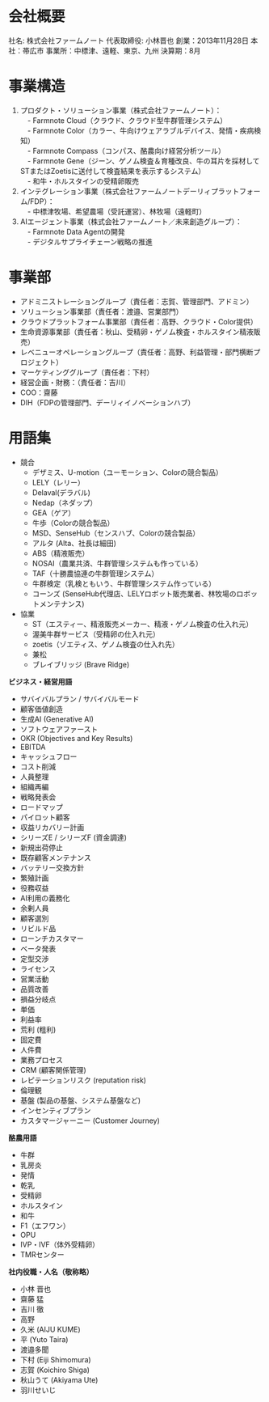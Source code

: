 # 会社概要
社名: 株式会社ファームノート
代表取締役: 小林晋也
創業：2013年11月28日
本社：帯広市
事業所：中標津、遠軽、東京、九州
決算期：8月

#  事業構造
1. プロダクト・ソリューション事業（株式会社ファームノート）：  
　- Farmnote Cloud（クラウド、クラウド型牛群管理システム）  
　- Farmnote Color（カラー、牛向けウェアラブルデバイス、発情・疾病検知）  
　- Farmnote Compass（コンパス、酪農向け経営分析ツール）  
　- Farmnote Gene（ジーン、ゲノム検査＆育種改良、牛の耳片を採材してSTまたはZoetisに送付して検査結果を表示するシステム）  
　- 和牛・ホルスタインの受精卵販売  
2. インテグレーション事業（株式会社ファームノートデーリィプラットフォーム/FDP）：  
　- 中標津牧場、希望農場（受託運営）、林牧場（遠軽町）
3. AIエージェント事業（株式会社ファームノート／未来創造グループ）：  
　- Farmnote Data Agentの開発  
　- デジタルサプライチェーン戦略の推進

# 事業部
* アドミニストレーショングループ（責任者：志賀、管理部門、アドミン）
* ソリューション事業部（責任者：渡邉、営業部門）
* クラウドプラットフォーム事業部（責任者：高野、クラウド・Color提供）
* 生命資源事業部（責任者：秋山、受精卵・ゲノム検査・ホルスタイン精液販売）
* レベニューオペレーショングループ（責任者：高野、利益管理・部門横断プロジェクト）
* マーケティンググループ（責任者：下村）
* 経営企画・財務：（責任者：吉川）
* COO：齋藤
* DIH（FDPの管理部門、デーリィイノベーションハブ）

# 用語集
* 競合  
  * デザミス、U-motion（ユーモーション、Colorの競合製品）  
  * LELY（レリー）  
  * Delaval(デラバル)  
  * Nedap（ネダップ）  
  * GEA（ゲア）  
  * 牛歩（Colorの競合製品）  
  * MSD、SenseHub（センスハブ、Colorの競合製品）  
  * アルタ (Alta、社長は細田) 
  * ABS（精液販売）  
  * NOSAI（農業共済、牛群管理システムも作っている）  
  * TAF（十勝農協連の牛群管理システム）  
  * 牛群検定（乳検ともいう、牛群管理システム作っている）  
  * コーンズ (SenseHub代理店、LELYロボット販売業者、林牧場のロボットメンテナンス)
* 協業  
  * ST（エスティー、精液販売メーカー、精液・ゲノム検査の仕入れ元）  
  * 渥美牛群サービス（受精卵の仕入れ元）  
  * zoetis（ゾエティス、ゲノム検査の仕入れ先）
  *   兼松
  *   ブレイブリッジ (Brave Ridge)

**ビジネス・経営用語**
*   サバイバルプラン / サバイバルモード
*   顧客価値創造
*   生成AI (Generative AI)
*   ソフトウェアファースト
*   OKR (Objectives and Key Results)
*   EBITDA
*   キャッシュフロー
*   コスト削減
*   人員整理
*   組織再編
*   戦略発表会
*   ロードマップ
*   パイロット顧客
*   収益リカバリー計画
*   シリーズE / シリーズF (資金調達)
*   新規出荷停止
*   既存顧客メンテナンス
*   バッテリー交換方針
*   繁殖計画
*   役務収益
*   AI利用の義務化
*   余剰人員
*   顧客選別
*   リビルド品
*   ローンチカスタマー
*   ベータ発表
*   定型交渉
*   ライセンス
*   営業活動
*   品質改善
*   損益分岐点
*   単価
*   利益率
*   荒利 (粗利)
*   固定費
*   人件費
*   業務プロセス
*   CRM (顧客関係管理)
*   レピテーションリスク (reputation risk)
*   倫理観
*   基盤 (製品の基盤、システム基盤など)
*   インセンティブプラン
*   カスタマージャーニー (Customer Journey)

**酪農用語**
*   牛群
*   乳房炎
*   発情
*   乾乳
*   受精卵
*   ホルスタイン
*   和牛
*   F1（エフワン）
*   OPU
*   IVP・IVF（体外受精卵）
*   TMRセンター

**社内役職・人名（敬称略）**
*   小林 晋也
*   齋藤 猛
*   吉川 徹
*   高野
*   久米 (AIJU KUME)
*   平 (Yuto Taira)
*   渡邉多聞
*   下村 (Eiji Shimomura)
*   志賀 (Koichiro Shiga)
*   秋山うて (Akiyama Ute)
*   羽川せいじ
